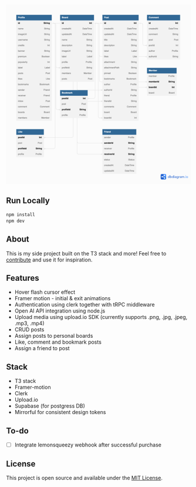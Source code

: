 ![screenshot](./public/prisma.png)

## Run Locally

```bash
npm install
npm dev
```

## About

This is my side project built on the T3 stack and more! Feel free to [contribute](https://github.com/ktra99/digital-garden/contribute) and use it for inspiration.

## Features

- Hover flash cursor effect
- Framer motion - initial & exit animations
- Authentication using clerk together with tRPC middleware
- Open AI API integration using node.js
- Upload media using upload.io SDK (currently supports .png, .jpg, .jpeg, .mp3, .mp4)
- CRUD posts
- Assign posts to personal boards
- Like, comment and bookmark posts
- Assign a friend to post

## Stack

- T3 stack
- Framer-motion
- Clerk
- Upload.io
- Supabase (for postgress DB)
- Mirrorful for consistent design tokens

## To-do

- [ ] Integrate lemonsqueezy webhook after successful purchase

## License

This project is open source and available under the [MIT License](LICENSE.md).
